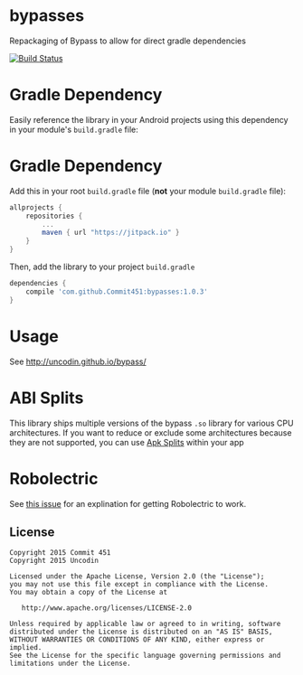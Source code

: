 # bypasses
Repackaging of Bypass to allow for direct gradle dependencies

[![Build Status](https://travis-ci.org/Commit451/bypasses.svg?branch=master)](https://travis-ci.org/Commit451/bypasses)

# Gradle Dependency
Easily reference the library in your Android projects using this dependency in your module's `build.gradle` file:

# Gradle Dependency

Add this in your root `build.gradle` file (**not** your module `build.gradle` file):

```gradle
allprojects {
	repositories {
		...
		maven { url "https://jitpack.io" }
	}
}
```

Then, add the library to your project `build.gradle`
```gradle
dependencies {
    compile 'com.github.Commit451:bypasses:1.0.3'
}
```

# Usage
See http://uncodin.github.io/bypass/

# ABI Splits
This library ships multiple versions of the bypass `.so` library for various CPU architectures. If you want to reduce or exclude some architectures because they are not supported, you can use [Apk Splits](http://tools.android.com/tech-docs/new-build-system/user-guide/apk-splits) within your app

# Robolectric
See [this issue](https://github.com/Commit451/bypasses/issues/2) for an explination for getting Robolectric to work.

License
--------

    Copyright 2015 Commit 451
    Copyright 2015 Uncodin

    Licensed under the Apache License, Version 2.0 (the "License");
    you may not use this file except in compliance with the License.
    You may obtain a copy of the License at

       http://www.apache.org/licenses/LICENSE-2.0

    Unless required by applicable law or agreed to in writing, software
    distributed under the License is distributed on an "AS IS" BASIS,
    WITHOUT WARRANTIES OR CONDITIONS OF ANY KIND, either express or implied.
    See the License for the specific language governing permissions and
    limitations under the License.

